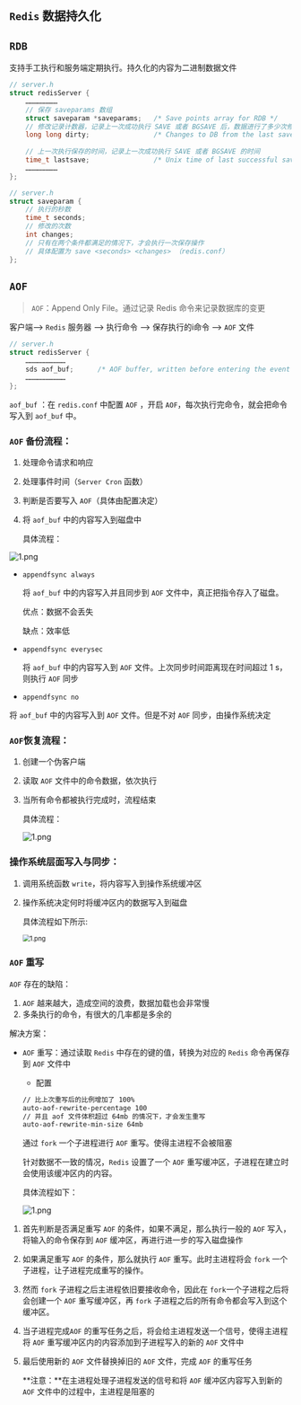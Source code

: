 ## `Redis` 数据持久化

## `RDB`

支持手工执行和服务端定期执行。持久化的内容为二进制数据文件

```c
// server.h
struct redisServer {
    ……………………
    // 保存 saveparams 数组
    struct saveparam *saveparams;   /* Save points array for RDB */
    // 修改记录计数器，记录上一次成功执行 SAVE 或者 BGSAVE 后，数据进行了多少次修改（包括写入、删除、更新等操作）
    long long dirty;                /* Changes to DB from the last save */
    
    // 上一次执行保存的时间，记录上一次成功执行 SAVE 或者 BGSAVE 的时间
    time_t lastsave;                /* Unix time of last successful save */
    ……………………
};

// server.h
struct saveparam {
    // 执行的秒数
    time_t seconds;
    // 修改的次数
    int changes;
    // 只有在两个条件都满足的情况下，才会执行一次保存操作
    // 具体配置为 save <seconds> <changes> （redis.conf）
};
```





## `AOF`

> `AOF`：Append Only File。通过记录 Redis 命令来记录数据库的变更

客户端——> `Redis` 服务器 ——> 执行命令 ——> 保存执行的i命令 ——> `AOF` 文件

```c
// server.h
struct redisServer {
    …………………………
    sds aof_buf;      /* AOF buffer, written before entering the event loop */
    …………………………
};
```



`aof_buf` ：在 `redis.conf` 中配置 `AOF` ，开启 `AOF`，每次执行完命令，就会把命令写入到 `aof_buf` 中。

### `AOF` 备份流程：

1. 处理命令请求和响应

2. 处理事件时间（`Server Cron` 函数）

3. 判断是否要写入 `AOF`（具体由配置决定）

4. 将 `aof_buf` 中的内容写入到磁盘中

   具体流程：

![1.png](https://i.loli.net/2021/09/28/oDApTJi2kH6zfVR.png)

- `appendfsync always`

  将 `aof_buf` 中的内容写入并且同步到 `AOF` 文件中，真正把指令存入了磁盘。

  优点：数据不会丢失

  缺点：效率低

- `appendfsync everysec`

  将 `aof_buf` 中的内容写入到 `AOF` 文件。上次同步时间距离现在时间超过 1 s，则执行 `AOF` 同步

-  `appendfsync no`

  将 `aof_buf` 中的内容写入到 `AOF` 文件。但是不对 `AOF` 同步，由操作系统决定



### `AOF`恢复流程：

1. 创建一个伪客户端

2. 读取 `AOF` 文件中的命令数据，依次执行

3. 当所有命令都被执行完成时，流程结束

   具体流程：

   ![1.png](https://i.loli.net/2021/09/28/xZCzTmLHAblv4eu.png)

### 操作系统层面写入与同步：

1. 调用系统函数 `write`，将内容写入到操作系统缓冲区

2. 操作系统决定何时将缓冲区内的数据写入到磁盘

   具体流程如下所示:

   <img src="https://i.loli.net/2021/09/28/wDBrxTAyH3otzMk.png" alt="1.png" style="zoom:80%;" />





### `AOF` 重写

`AOF`  存在的缺陷：

1. `AOF` 越来越大，造成空间的浪费，数据加载也会非常慢
2. 多条执行的命令，有很大的几率都是多余的

解决方案：

- `AOF` 重写：通过读取 `Redis` 中存在的键的值，转换为对应的 `Redis` 命令再保存到 `AOF` 文件中

  - 配置

  ```bash
  // 比上次重写后的比例增加了 100%
  auto-aof-rewrite-percentage 100
  // 并且 aof 文件体积超过 64mb 的情况下，才会发生重写
  auto-aof-rewrite-min-size 64mb
  ```

  通过 `fork` 一个子进程进行 `AOF` 重写。使得主进程不会被阻塞

  针对数据不一致的情况，`Redis` 设置了一个 `AOF` 重写缓冲区，子进程在建立时会使用该缓冲区内的内容。

  具体流程如下：

  ![1.png](https://i.loli.net/2021/09/28/9KMTmlOjVrYw6cp.png)

1. 首先判断是否满足重写 `AOF` 的条件，如果不满足，那么执行一般的 `AOF` 写入，将输入的命令保存到 `AOF` 缓冲区，再进行进一步的写入磁盘操作

2. 如果满足重写 `AOF` 的条件，那么就执行 `AOF` 重写。此时主进程将会 `fork` 一个子进程，让子进程完成重写的操作。

3. 然而 `fork` 子进程之后主进程依旧要接收命令，因此在 `fork`一个子进程之后将会创建一个 `AOF` 重写缓冲区，再 `fork` 子进程之后的所有命令都会写入到这个缓冲区。

4. 当子进程完成`AOF` 的重写任务之后，将会给主进程发送一个信号，使得主进程将 `AOF` 重写缓冲区内的内容添加到子进程写入的新的 `AOF` 文件中

5. 最后使用新的 `AOF` 文件替换掉旧的 `AOF` 文件，完成 `AOF` 的重写任务

   **注意：**在主进程处理子进程发送的信号和将 `AOF` 缓冲区内容写入到新的 `AOF` 文件中的过程中，主进程是阻塞的

